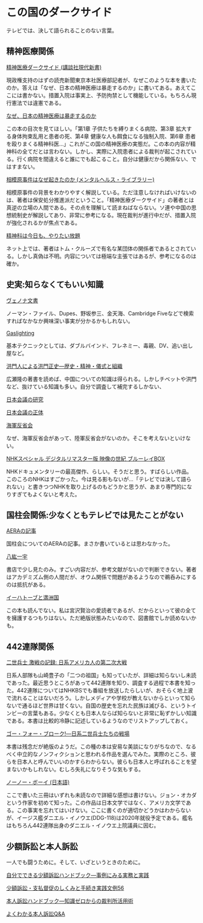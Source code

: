 # この国のダークサイド

テレビでは、決して語られることのない言葉。

## 精神医療関係

[精神医療ダークサイド (講談社現代新書)](https://www.amazon.co.jp/%E7%B2%BE%E7%A5%9E%E5%8C%BB%E7%99%82%E3%83%80%E3%83%BC%E3%82%AF%E3%82%B5%E3%82%A4%E3%83%89-%E8%AC%9B%E8%AB%87%E7%A4%BE%E7%8F%BE%E4%BB%A3%E6%96%B0%E6%9B%B8-%E4%BD%90%E8%97%A4-%E5%85%89%E5%B1%95/dp/4062882310/ref=sr_1_1?__mk_ja_JP=%E3%82%AB%E3%82%BF%E3%82%AB%E3%83%8A&crid=2QI1BLP91J5WK&keywords=%E7%B2%BE%E7%A5%9E%E5%8C%BB%E7%99%82%E3%83%80%E3%83%BC%E3%82%AF%E3%82%B5%E3%82%A4%E3%83%89&qid=1572768612&s=books&sprefix=%E7%B2%BE%E7%A5%9E%E5%8C%BB%E7%99%82%2Cstripbooks%2C355&sr=1-1)

現政権支持のはずの読売新聞東京本社医療部記者が、なぜこのような本を書いたのか。答えは「なぜ、日本の精神医療は暴走するのか」に書いてある。あえてここには書かない。措置入院は事実上、予防拘禁として機能している。もちろん現行憲法では違憲である。

[なぜ、日本の精神医療は暴走するのか](https://www.amazon.co.jp/%E3%81%AA%E3%81%9C%E3%80%81%E6%97%A5%E6%9C%AC%E3%81%AE%E7%B2%BE%E7%A5%9E%E5%8C%BB%E7%99%82%E3%81%AF%E6%9A%B4%E8%B5%B0%E3%81%99%E3%82%8B%E3%81%AE%E3%81%8B-%E4%BD%90%E8%97%A4-%E5%85%89%E5%B1%95/dp/4065141729/ref=sr_1_2?__mk_ja_JP=%E3%82%AB%E3%82%BF%E3%82%AB%E3%83%8A&crid=2QI1BLP91J5WK&keywords=%E7%B2%BE%E7%A5%9E%E5%8C%BB%E7%99%82%E3%83%80%E3%83%BC%E3%82%AF%E3%82%B5%E3%82%A4%E3%83%89&qid=1572768612&s=books&sprefix=%E7%B2%BE%E7%A5%9E%E5%8C%BB%E7%99%82%2Cstripbooks%2C355&sr=1-2)

この本の目次を見てほしい。「第1章 子供たちを縛りまくる病院、第3章 拡大する身体拘束乱用と患者の死、第4章 健康な人も餌食になる強制入院、第6章 患者を殴りまくる精神科医…」これがこの国の精神医療の実態だ。この本の内容が精神科の全てだとは言わない。しかし、実際に入院患者による裁判が起こされている。行く病院を間違えると誰にでも起こること。自分は健康だから関係ない、ではすまない。

[相模原事件はなぜ起きたのか (メンタルヘルス・ライブラリー)](https://www.amazon.co.jp/%E7%9B%B8%E6%A8%A1%E5%8E%9F%E4%BA%8B%E4%BB%B6%E3%81%AF%E3%81%AA%E3%81%9C%E8%B5%B7%E3%81%8D%E3%81%9F%E3%81%AE%E3%81%8B-%E3%83%A1%E3%83%B3%E3%82%BF%E3%83%AB%E3%83%98%E3%83%AB%E3%82%B9%E3%83%BB%E3%83%A9%E3%82%A4%E3%83%96%E3%83%A9%E3%83%AA%E3%83%BC-%E4%BA%95%E5%8E%9F-%E8%A3%95/dp/482650683X/ref=sr_1_9?__mk_ja_JP=%E3%82%AB%E3%82%BF%E3%82%AB%E3%83%8A&crid=3GWTYCZ3JXT34&keywords=%E7%9B%B8%E6%A8%A1%E5%8E%9F%E4%BA%8B%E4%BB%B6&qid=1572768971&s=books&sprefix=%E7%9B%B8%E6%A8%A1%E5%8E%9F%2Cstripbooks%2C340&sr=1-9)

相模原事件の背景をわかりやすく解説している。ただ注意しなければいけないのは、著者は保安処分推進派だということ。「精神医療ダークサイド」の著者とは真逆の立場の人間である。その点を理解して読まねばならない。ソ連や中国の思想統制史が解説してあり、非常に参考になる。現在裁判が進行中だが、措置入院が強化されるかが焦点である。

[精神科は今日も、やりたい放題](https://www.amazon.co.jp/%E7%B2%BE%E7%A5%9E%E7%A7%91%E3%81%AF%E4%BB%8A%E6%97%A5%E3%82%82%E3%80%81%E3%82%84%E3%82%8A%E3%81%9F%E3%81%84%E6%94%BE%E9%A1%8C-%E5%8C%BB%E8%80%85%E3%81%8C%E6%95%99%E3%81%88%E3%82%8B%E3%80%81%E9%81%8E%E6%BF%80%E3%81%AA%E3%81%8C%E3%82%89%E3%82%82%E5%A4%A7%E5%88%87%E3%81%AA%E8%A9%B1-PHP%E6%96%87%E5%BA%AB-%E5%86%85%E6%B5%B7-%E8%81%A1/dp/4569768504/ref=sr_1_1?__mk_ja_JP=%E3%82%AB%E3%82%BF%E3%82%AB%E3%83%8A&crid=1I95S9AEBTGV9&keywords=%E7%B2%BE%E7%A5%9E%E7%A7%91%E5%8C%BB%E3%81%AF%E4%BB%8A%E6%97%A5%E3%82%82%E3%82%84%E3%82%8A%E3%81%9F%E3%81%84%E6%94%BE%E9%A1%8C&qid=1572769097&s=books&sprefix=%E7%B2%BE%E7%A5%9E%E7%A7%91%E5%8C%BB%2Cstripbooks%2C380&sr=1-1)

ネット上では、著者はトム・クルーズで有名な某団体の関係者であるとされている。しかし真偽は不明。内容については極端な主張ではあるが、参考になるのは確か。

## 史実:知らなくてもいい知識

[ヴェノナ文書](https://www.amazon.co.jp/%E3%83%B4%E3%82%A7%E3%83%8E%E3%83%8A-%E8%A7%A3%E8%AA%AD%E3%81%95%E3%82%8C%E3%81%9F%E3%82%BD%E9%80%A3%E3%81%AE%E6%9A%97%E5%8F%B7%E3%81%A8%E3%82%B9%E3%83%91%E3%82%A4%E6%B4%BB%E5%8B%95-%E3%82%B8%E3%83%A7%E3%83%B3%E3%83%BB%E3%82%A2%E3%83%BC%E3%83%AB%E3%83%BB%E3%83%98%E3%82%A4%E3%83%B3%E3%82%BA/dp/4594083072/ref=sr_1_1?__mk_ja_JP=%E3%82%AB%E3%82%BF%E3%82%AB%E3%83%8A&crid=QZ7PVKHTMIW3&keywords=%E3%83%B4%E3%82%A7%E3%83%8E%E3%83%8A%E6%96%87%E6%9B%B8&qid=1572769185&s=books&sprefix=%E3%83%B4%E3%82%A7%E3%83%8E%E3%83%8A%2Cstripbooks%2C323&sr=1-1)

ノーマン・ファイル、Dupes、野坂参三、金天海、Cambridge Fiveなどで検索すればなかなか興味深い事実が分かるかもしれない。

[Gaslighting](https://www.amazon.co.jp/Gaslighting-Drive-Your-Enemies-Crazy/dp/1559501138)

基本テクニックとしては、ダブルバインド、フレネミー、毒親、DV、追い出し屋など。

[洪門人による洪門正史―歴史・精神・儀式と組織](https://www.amazon.co.jp/%E6%B4%AA%E9%96%80%E4%BA%BA%E3%81%AB%E3%82%88%E3%82%8B%E6%B4%AA%E9%96%80%E6%AD%A3%E5%8F%B2%E2%80%95%E6%AD%B4%E5%8F%B2%E3%83%BB%E7%B2%BE%E7%A5%9E%E3%83%BB%E5%84%80%E5%BC%8F%E3%81%A8%E7%B5%84%E7%B9%94-%E5%AE%89%E9%83%A8-%E8%8B%B1%E6%A8%B9/dp/476465105X/ref=sr_1_2?__mk_ja_JP=%E3%82%AB%E3%82%BF%E3%82%AB%E3%83%8A&keywords=%E6%B4%AA%E9%96%80&qid=1572769703&s=books&sr=1-2)

広瀬隆の著書を読めば、中国についての知識は得られる。しかしチベットや洪門など、抜けている知識も多い。自分で調査して補完するしかない、

[日本会議の研究](https://www.amazon.co.jp/%E6%97%A5%E6%9C%AC%E4%BC%9A%E8%AD%B0%E3%81%AE%E7%A0%94%E7%A9%B6-%E6%89%B6%E6%A1%91%E7%A4%BE%E6%96%B0%E6%9B%B8-%E8%8F%85%E9%87%8E-%E5%AE%8C/dp/4594074766)

[日本会議の正体](https://www.amazon.co.jp/%E6%97%A5%E6%9C%AC%E4%BC%9A%E8%AD%B0%E3%81%AE%E6%AD%A3%E4%BD%93-%E5%B9%B3%E5%87%A1%E7%A4%BE%E6%96%B0%E6%9B%B8-%E9%9D%92%E6%9C%A8%E7%90%86/dp/458285818X/ref=pd_bxgy_14_img_2/357-9230856-5844050?_encoding=UTF8&pd_rd_i=458285818X&pd_rd_r=e1a19b93-53c8-43ff-864d-6d038cf71344&pd_rd_w=ESsVD&pd_rd_wg=8z0JN&pf_rd_p=b25bd748-082b-4f2a-b724-125316a35a9c&pf_rd_r=GTQDX6CM9T70AKSTT1SY&psc=1&refRID=GTQDX6CM9T70AKSTT1SY)

[海軍反省会](https://www.amazon.co.jp/%E8%A8%BC%E8%A8%80%E9%8C%B2-%E6%B5%B7%E8%BB%8D%E5%8F%8D%E7%9C%81%E4%BC%9A-%E6%88%B8%E9%AB%98-%E4%B8%80%E6%88%90/dp/4569709702)

なぜ、海軍反省会があって、陸軍反省会がないのか。そこを考えないといけない。

[NHKスペシャル デジタルリマスター版 映像の世紀 ブルーレイBOX](https://www.amazon.co.jp/NHK%E3%82%B9%E3%83%9A%E3%82%B7%E3%83%A3%E3%83%AB-%E3%83%87%E3%82%B8%E3%82%BF%E3%83%AB%E3%83%AA%E3%83%9E%E3%82%B9%E3%82%BF%E3%83%BC%E7%89%88-%E6%98%A0%E5%83%8F%E3%81%AE%E4%B8%96%E7%B4%80-%E3%83%96%E3%83%AB%E3%83%BC%E3%83%AC%E3%82%A4BOX-Blu-ray/dp/B015GLC4P6/ref=sr_1_3?__mk_ja_JP=%E3%82%AB%E3%82%BF%E3%82%AB%E3%83%8A&keywords=%E6%98%A0%E5%83%8F%E3%81%AE%E4%B8%96%E7%B4%80&qid=1572774015&s=dvd&sr=1-3)

NHKドキュメンタリーの最高傑作、らしい。そうだと思う。すばらしい作品。このころのNHKはすごかった。今は見る影もないが…「テレビでは決して語られない」と書きつつNHKを取り上げるのもどうかと思うが、あまり専門的になりすぎてもよくないと考えた。

## 国柱会関係:少なくともテレビでは見たことがない

[AERAの記事](https://dot.asahi.com/aera/2017050200020.html)

国柱会についてのAERAの記事。まさか書いているとは思わなかった。

[八紘一宇 ](https://www.amazon.co.jp/%E5%85%AB%E7%B4%98%E4%B8%80%E5%AE%87-%E6%97%A5%E6%9C%AC%E5%85%A8%E4%BD%93%E3%82%92%E7%AA%81%E3%81%8D%E5%8B%95%E3%81%8B%E3%81%97%E3%81%9F%E5%AE%97%E6%95%99%E6%80%9D%E6%83%B3%E3%81%AE%E6%AD%A3%E4%BD%93-%E5%B9%BB%E5%86%AC%E8%88%8E%E6%96%B0%E6%9B%B8-%E5%B3%B6%E7%94%B0-%E8%A3%95%E5%B7%B3/dp/4344983831)

書店で少し見たのみ。すごい内容だが、参考文献がないので判断できない。著者はアカデミズム側の人間だが、オウム関係で問題があるようなので鵜呑みにするのは抵抗がある。


[イーハトーブと満洲国](https://www.amazon.co.jp/%E3%82%A4%E3%83%BC%E3%83%8F%E3%83%88%E3%83%BC%E3%83%96%E3%81%A8%E6%BA%80%E6%B4%B2%E5%9B%BD%E2%80%95%E5%AE%AE%E6%B2%A2%E8%B3%A2%E6%B2%BB%E3%81%A8%E7%9F%B3%E5%8E%9F%E8%8E%9E%E7%88%BE%E3%81%8C%E6%8F%8F%E3%81%84%E3%81%9F%E7%90%86%E6%83%B3%E9%83%B7-%E5%AE%AE%E4%B8%8B-%E9%9A%86%E4%BA%8C/dp/456969246X)

この本も読んでない。私は宮沢賢治の愛読者であるが、だからといって彼の全てを擁護するつもりはない。ただ絶版状態みたいなので、図書館でしか読めないかも。

## 442連隊関係

[二世兵士 激戦の記録: 日系アメリカ人の第二次大戦](https://www.amazon.co.jp/%E4%BA%8C%E4%B8%96%E5%85%B5%E5%A3%AB-%E6%BF%80%E6%88%A6%E3%81%AE%E8%A8%98%E9%8C%B2-%E6%97%A5%E7%B3%BB%E3%82%A2%E3%83%A1%E3%83%AA%E3%82%AB%E4%BA%BA%E3%81%AE%E7%AC%AC%E4%BA%8C%E6%AC%A1%E5%A4%A7%E6%88%A6-%E6%9F%B3%E7%94%B0-%E7%94%B1%E7%B4%80%E5%AD%90/dp/4106104792/ref=pd_aw_sbs_14_1/355-6134826-4980900?_encoding=UTF8&pd_rd_i=4106104792&pd_rd_r=0d0e0b6b-3192-4426-97b5-a0f6786d4bed&pd_rd_w=ZmthD&pd_rd_wg=koJH9&pf_rd_p=bff3a3a6-0f6e-4187-bd60-25e75d4c1c8f&pf_rd_r=Q8K43TATBSYY580J451R&psc=1&refRID=Q8K43TATBSYY580J451R)

日系人部隊も山崎豊子の「二つの祖国」も知っていたが、詳細は知らないし未読であった。最近思うところがあって442連隊を知り、調査する過程で本書を知った。442連隊についてはNHKBSでも番組を放送したらしいが、おそらく地上波で流れることはないだろう。しかしメディアや学校が教えないからといって知らないで通るほど世界は甘くない。自国の歴史を忘れた民族は滅びる、というトインビーの言葉もある。少なくとも日本人ならば知らないと非常に恥ずかしい知識である。本書は比較的冷静に記述しているようなのでリストアップしておく。

[ゴー・フォー・ブローク!―日系二世兵士たちの戦場](https://www.amazon.co.jp/%E3%82%B4%E3%83%BC%E3%83%BB%E3%83%95%E3%82%A9%E3%83%BC%E3%83%BB%E3%83%96%E3%83%AD%E3%83%BC%E3%82%AF-%E2%80%95%E6%97%A5%E7%B3%BB%E4%BA%8C%E4%B8%96%E5%85%B5%E5%A3%AB%E3%81%9F%E3%81%A1%E3%81%AE%E6%88%A6%E5%A0%B4-%E6%B8%A1%E8%BE%BA-%E6%AD%A3%E6%B8%85/dp/4769810946/ref=tmm_hrd_swatch_0?_encoding=UTF8&qid=1591078698&sr=1-1)

本書は残念だが絶版のようだ。この種の本は安易な美談になりがちなので、なるべく中立的なノンフィクションと思われる作品を選んでみた。実際のところ、彼らを日本人と呼んでいいのかすらわからない。彼らも日本人と呼ばれることを望まないかもしれない。むしろ失礼になりそうな気もする。

[ノーノー・ボーイ (日本語)](https://www.amazon.co.jp/%E3%83%8E%E3%83%BC%E3%83%8E%E3%83%BC%E3%83%BB%E3%83%9C%E3%83%BC%E3%82%A4-%E3%82%B8%E3%83%A7%E3%83%B3-%E3%82%AA%E3%82%AB%E3%83%80/dp/4845114925/ref=pd_aw_sbs_14_5/355-6134826-4980900?_encoding=UTF8&pd_rd_i=4845114925&pd_rd_r=3437aa61-f6ed-47e8-9544-5f9d0a6b5ea2&pd_rd_w=vaelN&pd_rd_wg=mY7JK&pf_rd_p=bff3a3a6-0f6e-4187-bd60-25e75d4c1c8f&pf_rd_r=11323PQJKPA3QH4QY6SP&psc=1&refRID=11323PQJKPA3QH4QY6SP)

ここで書いた三冊はいずれも未読なので詳細な感想は書けない。ジョン・オカダという作家を初めて知った。この作品は日本文学ではなく、アメリカ文学である。この事実を忘れてはいけない。ここに書くのが適切かどうかはわからないが、イージス艦ダニエル・イノウエ(DDG-118)は2020年就役予定である。艦名はもちろん442連隊出身のダニエル・イノウエ上院議員に因む。

## 少額訴訟と本人訴訟

一人でも闘うために。そして、いざというときのために。

[自分でできる少額訴訟ハンドブック―事例にみる実務と実践](https://www.amazon.co.jp/%E8%87%AA%E5%88%86%E3%81%A7%E3%81%A7%E3%81%8D%E3%82%8B%E5%B0%91%E9%A1%8D%E8%A8%B4%E8%A8%9F%E3%83%8F%E3%83%B3%E3%83%89%E3%83%96%E3%83%83%E3%82%AF%E2%80%95%E4%BA%8B%E4%BE%8B%E3%81%AB%E3%81%BF%E3%82%8B%E5%AE%9F%E5%8B%99%E3%81%A8%E5%AE%9F%E8%B7%B5-%E8%A3%81%E5%88%A4%E3%82%A6%E3%82%A9%E3%83%83%E3%83%81%E3%83%B3%E3%82%B0%E5%B8%82%E6%B0%91%E3%81%AE%E4%BC%9A/dp/4817844736/ref=sr_1_2?__mk_ja_JP=%E3%82%AB%E3%82%BF%E3%82%AB%E3%83%8A&keywords=%E5%B0%91%E9%A1%8D%E8%A8%B4%E8%A8%9F&qid=1572768492&s=books&sr=1-2)

[少額訴訟・支払督促のしくみと手続き実践文例56](https://www.amazon.co.jp/%E5%B0%91%E9%A1%8D%E8%A8%B4%E8%A8%9F%E3%83%BB%E6%94%AF%E6%89%95%E7%9D%A3%E4%BF%83%E3%81%AE%E3%81%97%E3%81%8F%E3%81%BF%E3%81%A8%E6%89%8B%E7%B6%9A%E3%81%8D%E5%AE%9F%E8%B7%B5%E6%96%87%E4%BE%8B56-%E3%81%99%E3%81%90%E3%81%AB%E5%BD%B9%E7%AB%8B%E3%81%A4-%E5%AE%89%E9%83%A8-%E9%AB%98%E6%A8%B9/dp/4384045697/ref=sr_1_14?__mk_ja_JP=%E3%82%AB%E3%82%BF%E3%82%AB%E3%83%8A&keywords=%E6%94%AF%E6%89%95%E7%9D%A3%E4%BF%83&qid=1572830113&s=books&sr=1-14)

[本人訴訟ハンドブック―知識ゼロからの裁判所活用術](https://www.amazon.co.jp/%E6%9C%AC%E4%BA%BA%E8%A8%B4%E8%A8%9F%E3%83%8F%E3%83%B3%E3%83%89%E3%83%96%E3%83%83%E3%82%AF%E2%80%95%E7%9F%A5%E8%AD%98%E3%82%BC%E3%83%AD%E3%81%8B%E3%82%89%E3%81%AE%E8%A3%81%E5%88%A4%E6%89%80%E6%B4%BB%E7%94%A8%E8%A1%93-%E7%9F%A2%E9%87%8E-%E8%BC%9D%E9%9B%84/dp/4846114171)

[よくわかる本人訴訟Q&A](https://www.amazon.co.jp/%E3%82%88%E3%81%8F%E3%82%8F%E3%81%8B%E3%82%8B%E6%9C%AC%E4%BA%BA%E8%A8%B4%E8%A8%9FQ-%E6%96%B0%E9%8A%80%E5%BA%A7%E6%B3%95%E5%BE%8B%E4%BA%8B%E5%8B%99%E6%89%80/dp/4587216755/ref=pd_bxgy_14_img_2/357-9230856-5844050?_encoding=UTF8&pd_rd_i=4587216755&pd_rd_r=c35249e8-478d-4517-85ef-ac09009a2e92&pd_rd_w=zrIBz&pd_rd_wg=1QwCP&pf_rd_p=b25bd748-082b-4f2a-b724-125316a35a9c&pf_rd_r=MQW3SGVSDHQX1Q0PRXVT&psc=1&refRID=MQW3SGVSDHQX1Q0PRXVT)

